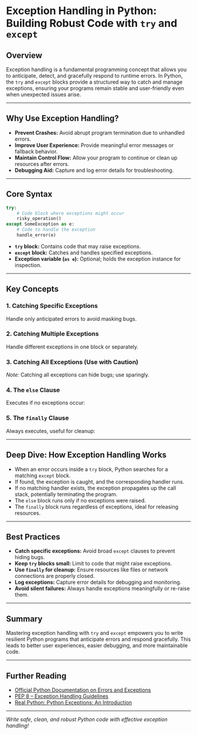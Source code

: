 # Exception Handling in Python: Building Robust Code with `try` and `except`

## Overview

Exception handling is a fundamental programming concept that allows you to anticipate, detect, and gracefully respond to runtime errors. In Python, the `try` and `except` blocks provide a structured way to catch and manage exceptions, ensuring your programs remain stable and user-friendly even when unexpected issues arise.

---

## Why Use Exception Handling?

- **Prevent Crashes:** Avoid abrupt program termination due to unhandled errors.
- **Improve User Experience:** Provide meaningful error messages or fallback behavior.
- **Maintain Control Flow:** Allow your program to continue or clean up resources after errors.
- **Debugging Aid:** Capture and log error details for troubleshooting.

---

## Core Syntax

```python
try:
    # Code block where exceptions might occur
    risky_operation()
except SomeException as e:
    # Code to handle the exception
    handle_error(e)
```

- **`try` block:** Contains code that may raise exceptions.
- **`except` block:** Catches and handles specified exceptions.
- **Exception variable (`as e`):** Optional; holds the exception instance for inspection.

---

## Key Concepts

### 1. Catching Specific Exceptions

Handle only anticipated errors to avoid masking bugs.

### 2. Catching Multiple Exceptions

Handle different exceptions in one block or separately.

### 3. Catching All Exceptions (Use with Caution)

*Note:* Catching all exceptions can hide bugs; use sparingly.

### 4. The `else` Clause

Executes if no exceptions occur:

### 5. The `finally` Clause

Always executes, useful for cleanup:

---

## Deep Dive: How Exception Handling Works

- When an error occurs inside a `try` block, Python searches for a matching `except` block.
- If found, the exception is caught, and the corresponding handler runs.
- If no matching handler exists, the exception propagates up the call stack, potentially terminating the program.
- The `else` block runs only if no exceptions were raised.
- The `finally` block runs regardless of exceptions, ideal for releasing resources.

---

## Best Practices

- **Catch specific exceptions:** Avoid broad `except` clauses to prevent hiding bugs.
- **Keep `try` blocks small:** Limit to code that might raise exceptions.
- **Use `finally` for cleanup:** Ensure resources like files or network connections are properly closed.
- **Log exceptions:** Capture error details for debugging and monitoring.
- **Avoid silent failures:** Always handle exceptions meaningfully or re-raise them.

---

## Summary

Mastering exception handling with `try` and `except` empowers you to write resilient Python programs that anticipate errors and respond gracefully. This leads to better user experiences, easier debugging, and more maintainable code.

---

## Further Reading

- [Official Python Documentation on Errors and Exceptions](https://docs.python.org/3/tutorial/errors.html)
- [PEP 8 – Exception Handling Guidelines](https://peps.python.org/pep-0008/#programming-recommendations)
- [Real Python: Python Exceptions: An Introduction](https://realpython.com/python-exceptions/)

---

*Write safe, clean, and robust Python code with effective exception handling!*
